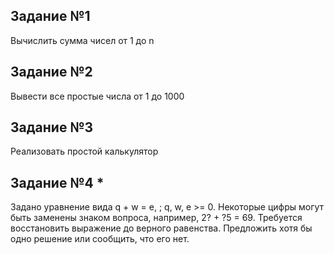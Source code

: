 ## Задание №1

Вычислить сумма чисел от 1 до n

## Задание №2

Вывести все простые числа от 1 до 1000

## Задание №3

Реализовать простой калькулятор

## Задание №4 * 
Задано уравнение вида q + w = e, ; q, w, e >= 0. 
Некоторые цифры могут быть заменены знаком вопроса, например, 2? + ?5 = 69. 
Требуется восстановить выражение до верного равенства. 
Предложить хотя бы одно решение или сообщить, что его нет.
